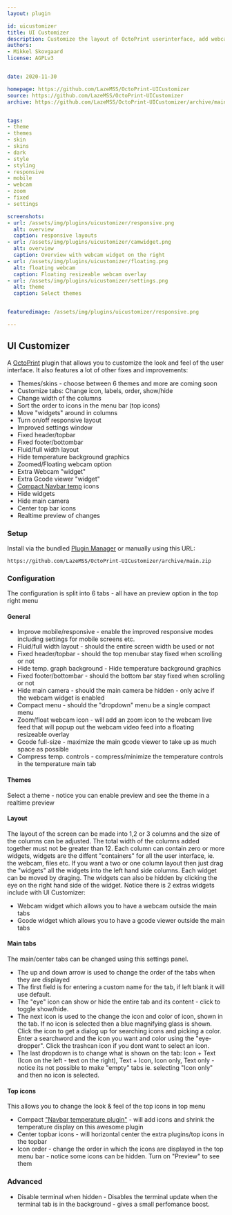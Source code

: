 ```yaml
---
layout: plugin

id: uicustomizer
title: UI Customizer
description: Customize the layout of OctoPrint userinterface, add webcam widget and more. Make the UI mobile responsive, add a floating webcam overlay.
authors:
- Mikkel Skovgaard
license: AGPLv3


date: 2020-11-30

homepage: https://github.com/LazeMSS/OctoPrint-UICustomizer
source: https://github.com/LazeMSS/OctoPrint-UICustomizer
archive: https://github.com/LazeMSS/OctoPrint-UICustomizer/archive/main.zip


tags:
- theme
- themes
- skin
- skins
- dark
- style
- styling
- responsive
- mobile
- webcam
- zoom
- fixed
- settings

screenshots:
- url: /assets/img/plugins/uicustomizer/responsive.png
  alt: overview
  caption: responsive layouts
- url: /assets/img/plugins/uicustomizer/camwidget.png
  alt: overview
  caption: Overview with webcam widget on the right
- url: /assets/img/plugins/uicustomizer/floating.png
  alt: floating webcam
  caption: Floating resizeable webcam overlay
- url: /assets/img/plugins/uicustomizer/settings.png
  alt: theme
  caption: Select themes


featuredimage: /assets/img/plugins/uicustomizer/responsive.png

---
```

## UI Customizer

A [OctoPrint](https://github.com/foosel/OctoPrint) plugin that allows you to customize the look and feel of the user interface.
It also features a lot of other fixes and improvements:
* Themes/skins - choose between 6 themes and more are coming soon
* Customize tabs: Change icon, labels, order, show/hide
* Change width of the columns
* Sort the order to icons in the menu bar (top icons)
* Move "widgets" around in columns
* Turn on/off responsive layout
* Improved settings window
* Fixed header/topbar
* Fixed footer/bottombar
* Fluid/full width layout
* Hide temperature background graphics
* Zoomed/Floating webcam option
* Extra Webcam "widget"
* Extra Gcode viewer "widget"
* [Compact Navbar temp](https://plugins.octoprint.org/plugins/navbartemp/) icons
* Hide widgets
* Hide main camera
* Center top bar icons
* Realtime preview of changes

### Setup

Install via the bundled [Plugin Manager](https://github.com/foosel/OctoPrint/wiki/Plugin:-Plugin-Manager)
or manually using this URL:

    https://github.com/LazeMSS/OctoPrint-UICustomizer/archive/main.zip


### Configuration
The configuration is split into 6 tabs - all have an preview option in the top right menu

#### General
* Improve mobile/responsive - enable the improved responsive modes including settings for mobile screens etc.
* Fluid/full width layout - should the entire screen width be used or not
* Fixed header/topbar - should the top menubar stay fixed when scrolling or not
* Hide temp. graph background - Hide temperature background graphics
* Fixed footer/bottombar - should the bottom bar stay fixed when scrolling or not
* Hide main camera - should the main camera be hidden - only acive if the webcam widget is enabled
* Compact menu - should the "dropdown" menu be a single compact menu
* Zoom/float webcam icon - will add an zoom icon to the webcam live feed that will popup out the webcam video feed into a floating resizeable overlay
* Gcode full-size - maximize the main gcode viewer to take up as much space as possible
* Compress temp. controls - compress/minimize the temperature controls in the temperature main tab

#### Themes
Select a theme - notice you can enable preview and see the theme in a realtime preview


#### Layout
The layout of the screen can be made into 1,2 or 3 columns and the size of the columns can be adjusted. The total width of the columns added together must not be greater than 12. Each column can contain zero or more widgets, widgets are the diffent "containers" for all the user interface, ie. the webcam, files etc.
If you want a two or one column layout then just drag the "widgets" all the widgets into the left hand side columns.
Each widget can be moved by draging. The widgets can also be hidden by clicking the eye on the right hand side of the widget.
Notice there is 2 extras widgets include with UI Customizer:
- Webcam widget which allows you to have a webcam outside the main tabs
- Gcode widget which allows you to have a gcode viewer outside the main tabs

#### Main tabs
The main/center tabs can be changed using this settings panel.
* The up and down arrow is used to change the order of the tabs when they are displayed
* The first field is for entering a custom name for the tab, if left blank it will use default.
* The "eye" icon can show or hide the entire tab and its content - click to toggle show/hide.
* The next icon is used to the change the icon and color of icon, shown in the tab. If no icon is selected then a blue magnifying glass is shown. Click the icon to get a dialog up for searching icons and picking a color. Enter a searchword and the icon you want and color using the "eye-dropper". Click the trashcan icon if you dont want to select an icon.
* The last dropdown is to change what is shown on the tab: Icon + Text (Icon on the left - text on the right), Text + Icon, Icon only, Text only - notice its not possible to make "empty" tabs ie. selecting "Icon only" and then no icon is selected.


#### Top icons
This allows you to change the look & feel of the top icons in top menu
* Compact ["Navbar temperature plugin"](https://plugins.octoprint.org/plugins/navbartemp/) - will add icons and shrink the temperature display on this awesome plugin
* Center topbar icons - will horizontal center the extra plugins/top icons in the topbar
* Icon order - change the order in which the icons are displayed in the top menu bar - notice some icons can be hidden. Turn on "Preview" to see them

### Advanced
* Disable terminal when hidden - Disables the terminal update when the terminal tab is in the background - gives a small perfomance boost.